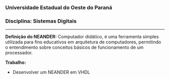 ### Universidade Estadual do Oeste do Paraná
### Disciplina: Sistemas Digitais

---

**Definição do NEANDER:** Computador didático, é uma ferramenta simples utilizada para fins educativos em arquitetura de computadores, permitindo o entendimento sobre conceitos básicos de funcionamento de um processador.

**Trabalho:**
- Desenvolver um NEANDER em VHDL

